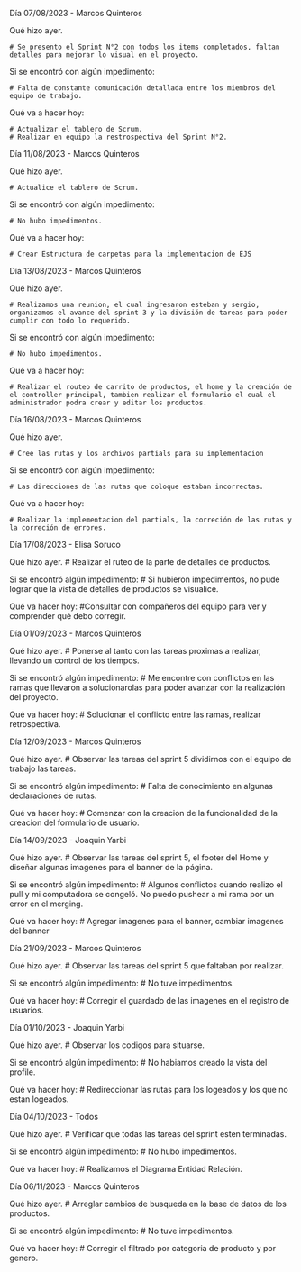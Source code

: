 Día 07/08/2023 - Marcos Quinteros

Qué hizo ayer.

    # Se presento el Sprint N°2 con todos los items completados, faltan detalles para mejorar lo visual en el proyecto.

Si se encontró con algún impedimento:

    # Falta de constante comunicación detallada entre los miembros del equipo de trabajo.

Qué va a hacer hoy:

    # Actualizar el tablero de Scrum.
    # Realizar en equipo la restrospectiva del Sprint N°2.

Día 11/08/2023 - Marcos Quinteros

Qué hizo ayer.

    # Actualice el tablero de Scrum.

Si se encontró con algún impedimento:

    # No hubo impedimentos.

Qué va a hacer hoy:

    # Crear Estructura de carpetas para la implementacion de EJS
  
Día 13/08/2023 - Marcos Quinteros

Qué hizo ayer.

    # Realizamos una reunion, el cual ingresaron esteban y sergio, organizamos el avance del sprint 3 y la división de tareas para poder cumplir con todo lo requerido.

Si se encontró con algún impedimento:

    # No hubo impedimentos.

Qué va a hacer hoy:

    # Realizar el routeo de carrito de productos, el home y la creación de el controller principal, tambien realizar el formulario el cual el administrador podra crear y editar los productos.
  
Día 16/08/2023 - Marcos Quinteros

Qué hizo ayer.

    # Cree las rutas y los archivos partials para su implementacion

Si se encontró con algún impedimento:

    # Las direcciones de las rutas que coloque estaban incorrectas.

Qué va a hacer hoy:

    # Realizar la implementacion del partials, la correción de las rutas y la correción de errores.

Día 17/08/2023 - Elisa Soruco 

Qué hizo ayer.
    # Realizar el ruteo de la parte de detalles de productos. 

Si se encontró algún impedimento: 
    # Si hubieron impedimentos, no pude lograr que la vista de detalles de productos se visualice.  
    
Qué va hacer hoy:
    #Consultar con compañeros del equipo para ver y comprender qué debo corregir.

Día 01/09/2023 - Marcos Quinteros

Qué hizo ayer.
    # Ponerse al tanto con las tareas proximas a realizar, llevando un control de los tiempos.

Si se encontró algún impedimento: 
    # Me encontre con conflictos en las ramas que llevaron a solucionarolas para poder avanzar con la realización del proyecto.
    
Qué va hacer hoy:
    # Solucionar el conflicto entre las ramas, realizar retrospectiva.
    
Día 12/09/2023 - Marcos Quinteros

Qué hizo ayer.
    # Observar las tareas del sprint 5 dividirnos con el equipo de trabajo las tareas.

Si se encontró algún impedimento: 
    # Falta de conocimiento en algunas declaraciones de rutas.
    
Qué va hacer hoy:
    # Comenzar con la creacion de la funcionalidad de la creacion del formulario de usuario.

Día 14/09/2023 - Joaquin Yarbi

Qué hizo ayer.
    # Observar las tareas del sprint 5, el footer del Home y diseñar algunas imagenes para el banner de la página.

Si se encontró algún impedimento: 
    # Algunos conflictos cuando realizo el pull y mi computadora se congeló. No puedo pushear a mi rama por un error en el merging.
    
Qué va hacer hoy:
    # Agregar imagenes para el banner, cambiar imagenes del banner

Día 21/09/2023 - Marcos Quinteros

Qué hizo ayer.
    # Observar las tareas del sprint 5 que faltaban por realizar.

Si se encontró algún impedimento: 
    # No tuve impedimentos.
    
Qué va hacer hoy:
    # Corregir el guardado de las imagenes en el registro de usuarios.

Día 01/10/2023 - Joaquin Yarbi

Qué hizo ayer.
    # Observar los codigos para situarse.

Si se encontró algún impedimento: 
    # No habiamos creado la vista del profile.
    
Qué va hacer hoy:
    # Redireccionar las rutas para los logeados y los que no estan logeados.

Día 04/10/2023 - Todos 

Qué hizo ayer.
    # Verificar que todas las tareas del sprint esten terminadas.

Si se encontró algún impedimento: 
    # No hubo impedimentos.
    
Qué va hacer hoy:
    # Realizamos el Diagrama Entidad Relación.

Día 06/11/2023 - Marcos Quinteros

Qué hizo ayer.
    # Arreglar cambios de busqueda en la base de datos de los productos.

Si se encontró algún impedimento: 
    # No tuve impedimentos.
    
Qué va hacer hoy:
    # Corregir el filtrado por categoria de producto y por genero.

